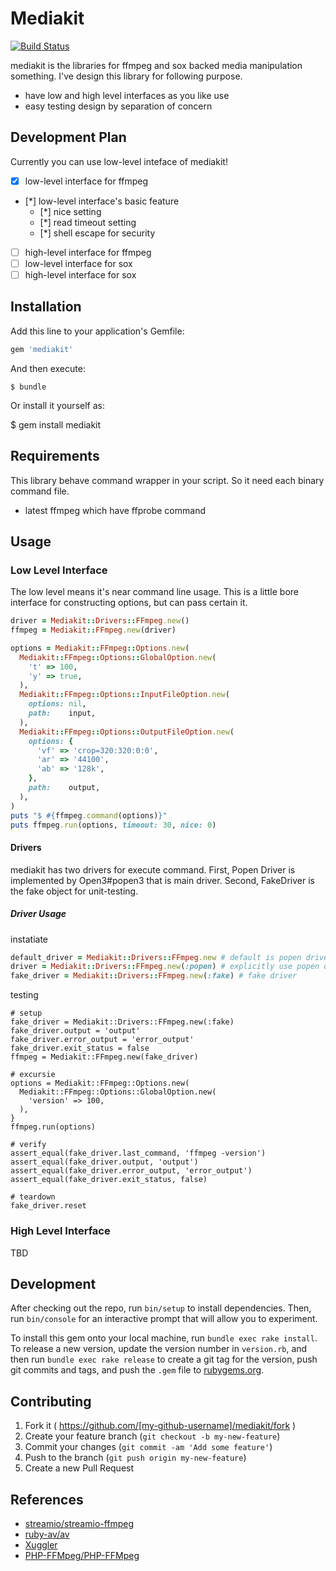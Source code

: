 # Mediakit

[![Build Status](https://travis-ci.org/ainame/mediakit.svg)](https://travis-ci.org/ainame/mediakit)

mediakit is the libraries for ffmpeg and sox backed media manipulation something.
I've design this library for following purpose.

* have low and high level interfaces as you like use
* easy testing design by separation of concern

## Development Plan

Currently you can use low-level inteface of mediakit!

* [x] low-level interface for ffmpeg
* [*] low-level interface's basic feature
  * [*] nice setting
  * [*] read timeout setting
  * [*] shell escape for security
* [ ] high-level interface for ffmpeg
* [ ] low-level interface for sox
* [ ] high-level interface for sox

## Installation

Add this line to your application's Gemfile:

```ruby
gem 'mediakit'
```

And then execute:

    $ bundle

Or install it yourself as:

$ gem install mediakit

## Requirements

This library behave command wrapper in your script.
So it need each binary command file.

* latest ffmpeg which have ffprobe command

## Usage

### Low Level Interface

The low level means it's near command line usage.
This is a little bore interface for constructing options,
but can pass certain it.

```rb
driver = Mediakit::Drivers::FFmpeg.new()
ffmpeg = Mediakit::FFmpeg.new(driver)

options = Mediakit::FFmpeg::Options.new(
  Mediakit::FFmpeg::Options::GlobalOption.new(
    't' => 100,
    'y' => true,
  ),
  Mediakit::FFmpeg::Options::InputFileOption.new(
    options: nil,
    path:    input,
  ),
  Mediakit::FFmpeg::Options::OutputFileOption.new(
    options: {
      'vf' => 'crop=320:320:0:0',
      'ar' => '44100',
      'ab' => '128k',
    },
    path:    output,
  ),
)
puts "$ #{ffmpeg.command(options)}"
puts ffmpeg.run(options, timeout: 30, nice: 0)
```

#### Drivers

mediakit has two drivers for execute command. First, Popen Driver is implemented by Open3#popen3 that is main driver. Second, FakeDriver is the fake object for unit-testing.

##### Driver Usage

instatiate

```ruby
default_driver = Mediakit::Drivers::FFmpeg.new # default is popen driver
driver = Mediakit::Drivers::FFmpeg.new(:popen) # explicitly use popen driver
fake_driver = Mediakit::Drivers::FFmpeg.new(:fake) # fake driver
```

testing

```
# setup
fake_driver = Mediakit::Drivers::FFmpeg.new(:fake)
fake_driver.output = 'output'
fake_driver.error_output = 'error_output'
fake_driver.exit_status = false
ffmpeg = Mediakit::FFmpeg.new(fake_driver)

# excursie
options = Mediakit::FFmpeg::Options.new(
  Mediakit::FFmpeg::Options::GlobalOption.new(
    'version' => 100,
  ),
}
ffmpeg.run(options)

# verify
assert_equal(fake_driver.last_command, 'ffmpeg -version')
assert_equal(fake_driver.output, 'output')
assert_equal(fake_driver.error_output, 'error_output')
assert_equal(fake_driver.exit_status, false)

# teardown
fake_driver.reset
```


### High Level Interface

TBD

## Development

After checking out the repo, run `bin/setup` to install dependencies. Then, run `bin/console` for an interactive prompt that will allow you to experiment.

To install this gem onto your local machine, run `bundle exec rake install`. To release a new version, update the version number in `version.rb`, and then run `bundle exec rake release` to create a git tag for the version, push git commits and tags, and push the `.gem` file to [rubygems.org](https://rubygems.org).

## Contributing

1. Fork it ( https://github.com/[my-github-username]/mediakit/fork )
2. Create your feature branch (`git checkout -b my-new-feature`)
3. Commit your changes (`git commit -am 'Add some feature'`)
4. Push to the branch (`git push origin my-new-feature`)
5. Create a new Pull Request

## References

* [streamio/streamio-ffmpeg](https://github.com/streamio/streamio-ffmpeg)
* [ruby-av/av](https://github.com/ruby-av/av)
* [Xuggler](http://www.xuggle.com/xuggler/)
* [PHP-FFMpeg/PHP-FFMpeg](https://github.com/PHP-FFMpeg/PHP-FFMpeg)
